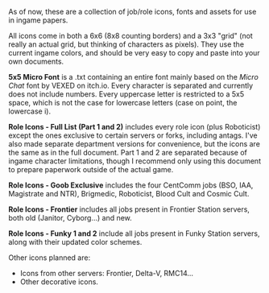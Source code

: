 As of now, these are a collection of job/role icons, fonts and assets for use in ingame papers.

All icons come in both a 6x6 (8x8 counting borders) and a 3x3 "grid" (not really an actual grid, but thinking of characters as pixels). They use the current ingame colors, and should be very easy to copy and paste into your own documents.

**5x5 Micro Font** is a .txt containing an entire font mainly based on the *Micro Chat* font by VEXED on itch.io. Every character is separated and currently does not include numbers. Every uppercase letter is restricted to a 5x5 space, which is not the case for lowercase letters (case on point, the lowercase i).

**Role Icons - Full List (Part 1 and 2)** includes every role icon (plus Roboticist) except the ones exclusive to certain servers or forks, including antags. I've also made separate department versions for convenience, but the icons are the same as in the full document. Part 1 and 2 are separated because of ingame character limitations, though I recommend only using this document to prepare paperwork outside of the actual game.

**Role Icons - Goob Exclusive** includes the four CentComm jobs (BSO, IAA, Magistrate and NTR), Brigmedic, Roboticist, Blood Cult and Cosmic Cult.

**Role Icons - Frontier** includes all jobs present in Frontier Station servers, both old (Janitor, Cyborg...) and new.

**Role Icons - Funky 1 and 2** include all jobs present in Funky Station servers, along with their updated color schemes.

Other icons planned are:
- Icons from other servers: Frontier, Delta-V, RMC14...
- Other decorative icons.
